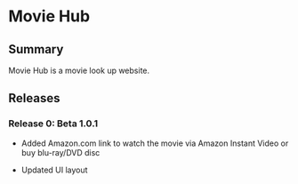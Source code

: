 # Movie Hub

## Summary

Movie Hub is a movie look up website.

## Releases

### Release 0: Beta 1.0.1

* Added Amazon.com link to watch the movie via Amazon Instant Video or buy blu-ray/DVD disc

* Updated UI layout

